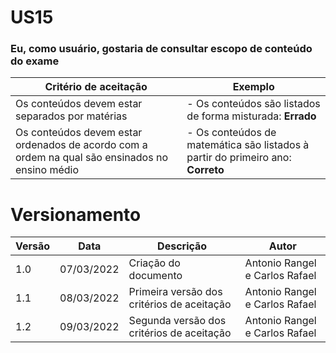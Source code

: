 # US15

### Eu, como usuário, gostaria de consultar escopo de conteúdo do exame

| Critério de aceitação                                                                          | Exemplo                                                                         |
| ---------------------------------------------------------------------------------------------- | ------------------------------------------------------------------------------- |
| Os conteúdos devem estar separados por matérias                                                | - Os conteúdos são listados de forma misturada: **Errado**                      |
| Os conteúdos devem estar ordenados de acordo com a ordem na qual são ensinados no ensino médio | - Os conteúdos de matemática são listados à partir do primeiro ano: **Correto** |

# Versionamento

| Versão | Data       | Descrição                                  | Autor                          |
| ------ | ---------- | ------------------------------------------ | ------------------------------ |
| 1.0    | 07/03/2022 | Criação do documento                       | Antonio Rangel e Carlos Rafael |
| 1.1    | 08/03/2022 | Primeira versão dos critérios de aceitação | Antonio Rangel e Carlos Rafael |
| 1.2    | 09/03/2022 | Segunda versão dos critérios de aceitação  | Antonio Rangel e Carlos Rafael |
